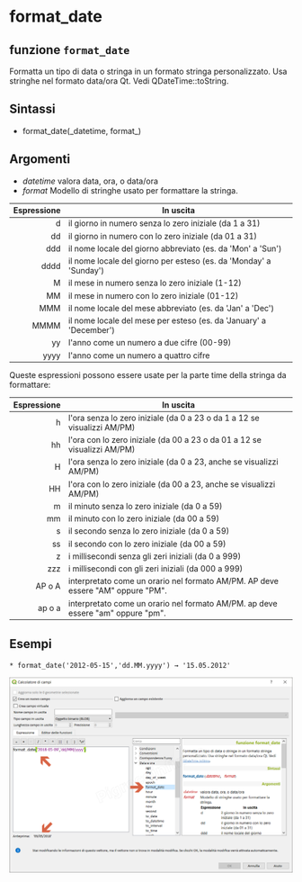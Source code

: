 # format\_date

## funzione `format_date`

Formatta un tipo di data o stringa in un formato stringa personalizzato. Usa stringhe nel formato data/ora Qt. Vedi QDateTime::toString.

## Sintassi

* format_date\(\_datetime, format_\)

## Argomenti

* _datetime_ valora data, ora, o data/ora
* _format_ Modello di stringhe usato per formattare la stringa. 

| Espressione | In uscita |
| ---: | --- |
| d | il giorno in numero senza lo zero iniziale \(da 1 a 31\) |
| dd | il giorno in numero con lo zero iniziale \(da 01 a 31\) |
| ddd | il nome locale del giorno abbreviato \(es. da 'Mon' a 'Sun'\) |
| dddd | il nome locale del giorno per esteso \(es. da 'Monday' a 'Sunday'\) |
| M | il mese in numero senza lo zero iniziale \(1-12\) |
| MM | il mese in numero con lo zero iniziale \(01-12\) |
| MMM | il nome locale del mese abbreviato \(es. da 'Jan' a 'Dec'\) |
| MMMM | il nome locale del mese per esteso \(es. da 'January' a 'December'\) |
| yy | l'anno come un numero a due cifre \(00-99\) |
| yyyy | l'anno come un numero a quattro cifre |

Queste espressioni possono essere usate per la parte time della stringa da formattare:

| Espressione | In uscita |
| ---: | --- |
| h | l'ora senza lo zero iniziale \(da 0 a 23 o da 1 a 12 se visualizzi AM/PM\) |
| hh | l'ora con lo zero iniziale \(da 00 a 23 o da 01 a 12 se visualizzi AM/PM\) |
| H | l'ora senza lo zero iniziale \(da 0 a 23, anche se visualizzi AM/PM\) |
| HH | l'ora con lo zero iniziale \(da 00 a 23, anche se visualizzi AM/PM\) |
| m | il minuto senza lo zero iniziale \(da 0 a 59\) |
| mm | il minuto con lo zero iniziale \(da 00 a 59\) |
| s | il secondo senza lo zero iniziale \(da 0 a 59\) |
| ss | il secondo con lo zero iniziale \(da 00 a 59\) |
| z | i millisecondi senza gli zeri iniziali \(da 0 a 999\) |
| zzz | i millisecondi con gli zeri iniziali \(da 000 a 999\) |
| AP o A | interpretato come un orario nel formato AM/PM. AP deve essere "AM" oppure "PM". |
| ap o a | interpretato come un orario nel formato AM/PM. ap deve essere "am" oppure "pm". |

## Esempi

```text
* format_date('2012-05-15','dd.MM.yyyy') → '15.05.2012'
```

![](../../../.gitbook/assets/format_date1%20%283%29.png)

